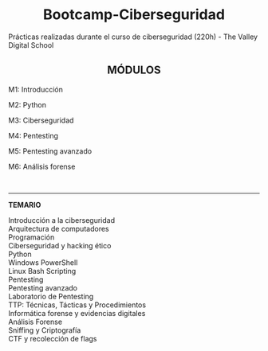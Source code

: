 <h1 style="text-align: center">Bootcamp-Ciberseguridad</h1>
<p>Pr&aacute;cticas realizadas durante el curso de ciberseguridad (220h) - The Valley Digital School</p>
<h2 style="text-align:center">M&Oacute;DULOS</h2>
<p>M1: Introducción</p>
<p>M2: Python</p>
<p>M3: Ciberseguridad</p>
<p>M4: Pentesting</p>
<p>M5: Pentesting avanzado</p>
<p>M6: An&aacute;lisis forense</p>
<p>&nbsp;</p>
<hr>
<p><strong>TEMARIO</strong></p>
<div>Introducci&oacute;n a la ciberseguridad</div>
<div>Arquitectura de computadores</div>
<div>Programaci&oacute;n</div>
<div>Ciberseguridad y hacking &eacute;tico</div>
<div>Python</div>
<div>Windows PowerShell</div>
<div>Linux Bash Scripting</div>
<div>Pentesting</div>
<div>Pentesting avanzado</div>
<div>Laboratorio de Pentesting</div>
<div>TTP: T&eacute;cnicas, T&aacute;cticas y Procedimientos&nbsp;</div>
<div>Inform&aacute;tica forense y evidencias digitales&nbsp;</div>
<div>An&aacute;lisis Forense&nbsp;</div>
<div>Sniffing y Criptograf&iacute;a&nbsp;</div>
<div>CTF y recolecci&oacute;n de flags</div>
